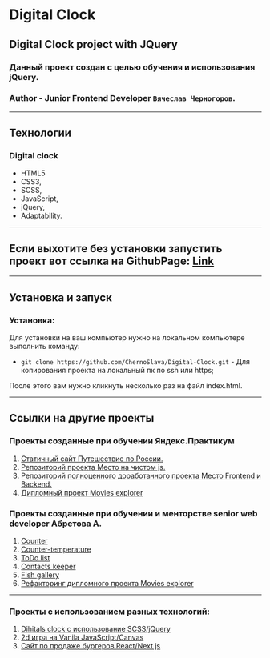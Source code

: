 # Digital Clock
## Digital Clock project with JQuery
### Данный проект создан с целью обучения и использования jQuery. 


### **Author** - Junior Frontend Developer `Вячеслав Черногоров`.

---

## Технологии 

### Digital clock

- HTML5
- CSS3,
- SCSS,
- JavaScript,
- jQuery,
- Adaptability.

---

## Если выхотите без установки запустить проект вот ссылка на GithubPage: [Link](https://chernoslava.github.io/Digital-Clock/)
---
## Установка и запуск


### Установка:

Для установки на ваш компьютер нужно на локальном компьютере выполнить команду: 

- `git clone https://github.com/ChernoSlava/Digital-Clock.git` - Для копирования проекта на локальный пк по ssh или https;

После этого вам нужно кликнуть несколько раз на файл index.html.

---

## Ссылки на другие проекты
### Проекты созданные при обучении Яндекс.Практикум

1) [Статичный сайт Путешествие по России.](https://chernoslava.github.io/Russian-travel/)
2) [Репозиторий проекта Место на чистом js.](https://github.com/ChernoSlava/Mesto)
3) [Репозиторий полноценного доработанного проекта Место Frontend и Backend.](https://github.com/ChernoSlava/react-mesto-api-full)
4) [Дипломный проект Movies explorer](https://github.com/ChernoSlava/movies-explorer-frontend)

### Проекты созданные при обучении и менторстве senior web developer Абретова А.

1) [Counter](https://github.com/ChernoSlava/counter)
2) [Counter-temperature](https://github.com/ChernoSlava/counter-temperature)
3) [ToDo list](https://github.com/ChernoSlava/ToDo)
4) [Contacts keeper](https://github.com/ChernoSlava/contacts-keeper)
4) [Fish gallery](https://github.com/ChernoSlava/fish-gallery)
5) [Рефакторинг дипломного проекта Movies explorer](https://github.com/ChernoSlava/Movies-exlorer-refactor)
---

### Проекты с использованием разных технологий:

1) [Dihitals clock с использование SCSS/jQuery](https://github.com/ChernoSlava/Digital-Clock.git)
2) [2d игра на Vanila JavaScript/Canvas](https://github.com/ChernoSlava/Fluppy)
3) [Сайт по продаже бургеров React/Next js](https://github.com/ChernoSlava/Burgers-Next-JS)